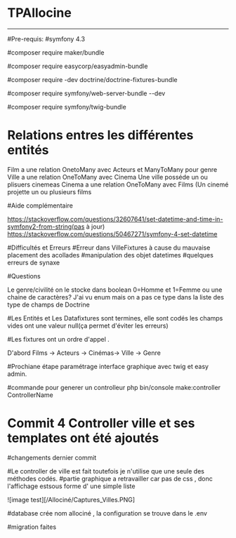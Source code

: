 # TPAllocine
--------------------

#Pre-requis:
#symfony 4.3 

#composer require maker/bundle


#composer require easycorp/easyadmin-bundle


#composer require -dev doctrine/doctrine-fixtures-bundle 

#composer require symfony/web-server-bundle --dev

#composer require symfony/twig-bundle


# Relations entres les différentes entités 

Film a une relation  OnetoMany avec Acteurs et ManyToMany pour genre
 Ville a une relation OneToMany avec Cinema   Une ville posséde un ou plisuers cinemeas 
Cinema a une relation OneToMany avec Films (Un cinemé projette un ou plusieurs films



#Aide complémentaire 

 https://stackoverflow.com/questions/32607641/set-datetime-and-time-in-symfony2-from-string(pas à jour)
https://stackoverflow.com/questions/50467271/symfony-4-set-datetime


#Difficultés et Erreurs
#Erreur dans VilleFixtures à cause du mauvaise placement des acollades
#manipulation des objet datetimes
#quelques erreurs de synaxe

#Questions

Le genre/civilité on le stocke dans boolean 0=Homme et 1=Femme ou une chaine de caractères? J'ai vu enum mais on a pas ce type dans la liste des type de champs de Doctrine



#Les Entités et Les Datafixtures sont termines, elle sont codés les champs vides ont une valeur null(ça permet d'éviter les erreurs)


#Les fixtures ont un ordre d'appel .

D'abord  Films -> Acteurs -> Cinémas-> Ville -> Genre



#Prochiane étape  paramétrage interface graphique avec twig et easy admin.


#commande pour generer un controlleur 
php bin/console make:controller ControllerName

# Commit  4 Controller ville et ses templates ont été ajoutés 




#changements dernier commit 

#Le controller de ville est fait toutefois je n'utilise que une seule des méthodes codés.
#partie graphique a retravailler car pas de css , donc l'affichage estsous forme d' une simple liste 

![image test][/Allociné/Captures_Villes.PNG]


#database crée nom  allociné , la configuration se trouve dans le .env

#migration faites 
